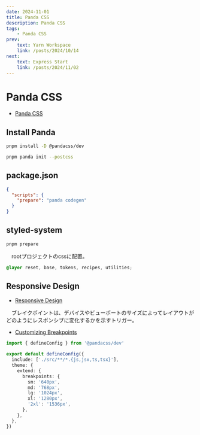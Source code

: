 ```yaml
---
date: 2024-11-01
title: Panda CSS
description: Panda CSS
tags: 
    - Panda CSS
prev:
    text: Yarn Workspace
    link: /posts/2024/10/14
next:
    text: Express Start
    link: /posts/2024/11/02
---
```


# Panda CSS

* [Panda CSS](https://panda-css.com/)

## Install Panda

```sh [pnpm]
pnpm install -D @pandacss/dev
```

```sh [pnpm]
pnpm panda init --postcss
```

## package.json
```json [package.json]
{
  "scripts": {
    "prepare": "panda codegen"
  }
}
```

## styled-system
```sh [pnpm]
pnpm prepare
```

&emsp;rootプロジェクトのcssに配置。
```css
@layer reset, base, tokens, recipes, utilities;
```

## Responsive Design

* [Responsive Design](https://panda-css.com/docs/concepts/responsive-design)

&emsp;ブレイクポイントは、デバイスやビューポートのサイズによってレイアウトがどのようにレスポンシブに変化するかを示すトリガー。

* [Customizing Breakpoints](https://panda-css.com/docs/concepts/responsive-design#customizing-breakpoints)


```ts [panda.config.ts]
import { defineConfig } from '@pandacss/dev'

export default defineConfig({
  include: ['./src/**/*.{js,jsx,ts,tsx}'],
  theme: {
    extend: {
      breakpoints: {
        sm: '640px',
        md: '768px',
        lg: '1024px',
        xl: '1280px',
        '2xl': '1536px',
      },
    },
  },
})
```

